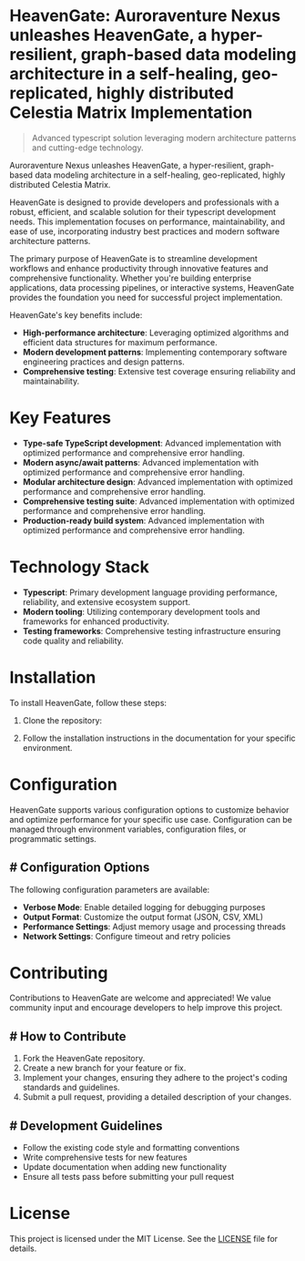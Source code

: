 <!-- fallback_HeavenGate_20250805194040_19593 -->

# HeavenGate: Auroraventure Nexus unleashes HeavenGate, a hyper-resilient, graph-based data modeling architecture in a self-healing, geo-replicated, highly distributed Celestia Matrix Implementation
> Advanced typescript solution leveraging modern architecture patterns and cutting-edge technology.

Auroraventure Nexus unleashes HeavenGate, a hyper-resilient, graph-based data modeling architecture in a self-healing, geo-replicated, highly distributed Celestia Matrix.

HeavenGate is designed to provide developers and professionals with a robust, efficient, and scalable solution for their typescript development needs. This implementation focuses on performance, maintainability, and ease of use, incorporating industry best practices and modern software architecture patterns.

The primary purpose of HeavenGate is to streamline development workflows and enhance productivity through innovative features and comprehensive functionality. Whether you're building enterprise applications, data processing pipelines, or interactive systems, HeavenGate provides the foundation you need for successful project implementation.

HeavenGate's key benefits include:

* **High-performance architecture**: Leveraging optimized algorithms and efficient data structures for maximum performance.
* **Modern development patterns**: Implementing contemporary software engineering practices and design patterns.
* **Comprehensive testing**: Extensive test coverage ensuring reliability and maintainability.

# Key Features

* **Type-safe TypeScript development**: Advanced implementation with optimized performance and comprehensive error handling.
* **Modern async/await patterns**: Advanced implementation with optimized performance and comprehensive error handling.
* **Modular architecture design**: Advanced implementation with optimized performance and comprehensive error handling.
* **Comprehensive testing suite**: Advanced implementation with optimized performance and comprehensive error handling.
* **Production-ready build system**: Advanced implementation with optimized performance and comprehensive error handling.

# Technology Stack

* **Typescript**: Primary development language providing performance, reliability, and extensive ecosystem support.
* **Modern tooling**: Utilizing contemporary development tools and frameworks for enhanced productivity.
* **Testing frameworks**: Comprehensive testing infrastructure ensuring code quality and reliability.

# Installation

To install HeavenGate, follow these steps:

1. Clone the repository:


2. Follow the installation instructions in the documentation for your specific environment.

# Configuration

HeavenGate supports various configuration options to customize behavior and optimize performance for your specific use case. Configuration can be managed through environment variables, configuration files, or programmatic settings.

## # Configuration Options

The following configuration parameters are available:

* **Verbose Mode**: Enable detailed logging for debugging purposes
* **Output Format**: Customize the output format (JSON, CSV, XML)
* **Performance Settings**: Adjust memory usage and processing threads
* **Network Settings**: Configure timeout and retry policies

# Contributing

Contributions to HeavenGate are welcome and appreciated! We value community input and encourage developers to help improve this project.

## # How to Contribute

1. Fork the HeavenGate repository.
2. Create a new branch for your feature or fix.
3. Implement your changes, ensuring they adhere to the project's coding standards and guidelines.
4. Submit a pull request, providing a detailed description of your changes.

## # Development Guidelines

* Follow the existing code style and formatting conventions
* Write comprehensive tests for new features
* Update documentation when adding new functionality
* Ensure all tests pass before submitting your pull request

# License

This project is licensed under the MIT License. See the [LICENSE](https://github.com/QOZU/HeavenGate/blob/main/LICENSE) file for details.
